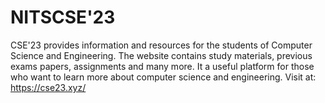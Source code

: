 # NITSCSE'23
CSE'23 provides information and resources for the students of Computer Science and Engineering. The website contains study materials, previous exams papers, assignments and many more. It a useful platform for those who want to learn more about computer science and engineering.
Visit at: https://cse23.xyz/
